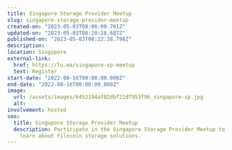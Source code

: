 ```yaml
---
title: Singapore Storage Provider Meetup
slug: singapore-storage-provider-meetup
created-on: "2023-05-03T08:06:00.761Z"
updated-on: "2023-05-03T08:20:28.687Z"
published-on: "2023-05-03T08:22:38.798Z"
description:
location: Singapore
external-link:
  href: https://lu.ma/singapore-sp-meetup
  text: Register
start-date: "2022-08-16T00:00:00.000Z"
end-date: "2022-08-16T00:00:00.000Z"
image:
  url: /assets/images/6452194af82dbf21df953f96_singapore-sp.jpg
  alt:
involvement: hosted
seo:
  title: Singapore Storage Provider Meetup
  description: Participate in the Singapore Storage Provider Meetup to network and
    learn about Filecoin storage solutions.
---
```

